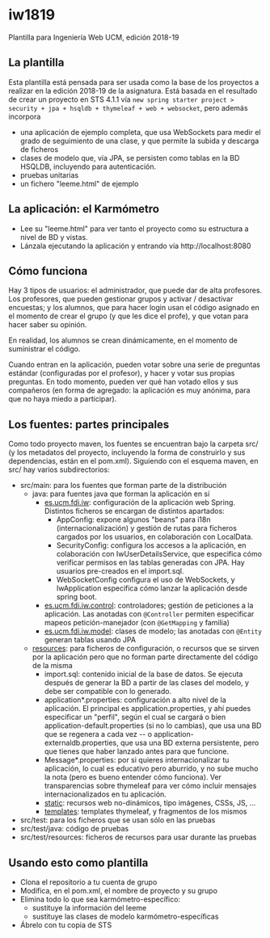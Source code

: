 # iw1819

Plantilla para Ingeniería Web UCM, edición 2018-19

## La plantilla

Esta plantilla está pensada para ser usada como la base de los proyectos a realizar en la edición 2018-19 de la asignatura. Está basada en el resultado de crear un proyecto en STS 4.1.1 vía `new spring starter project > security + jpa + hsqldb + thymeleaf + web + websocket`, pero además incorpora

+ una aplicación de ejemplo completa, que usa WebSockets para medir el grado de seguimiento de una clase, y que permite la subida y descarga de ficheros
+ clases de modelo que, vía JPA, se persisten como tablas en la BD HSQLDB, incluyendo para autenticación.
+ pruebas unitarias
+ un fichero "leeme.html" de ejemplo

## La aplicación: el Karmómetro

+ Lee su "leeme.html" para ver tanto el proyecto como su estructura a nivel de BD y vistas.
+ Lánzala ejecutando la aplicación y entrando vía http://localhost:8080

## Cómo funciona

Hay 3 tipos de usuarios: el administrador, que puede dar de alta profesores. Los profesores, que pueden gestionar grupos y activar / desactivar encuestas; y los alumnos, que para hacer login usan el código asignado en el momento de crear el grupo (y que les dice el profe), y que votan para hacer saber su opinión.

En realidad, los alumnos se crean dinámicamente, en el momento de suministrar el código.

Cuando entran en la aplicación, pueden votar sobre una serie de preguntas estándar (configuradas por el profesor), y hacer y votar sus propias preguntas. En todo momento, pueden ver qué han votado ellos y sus compañeros (en forma de agregado: la aplicación es muy anónima, para que no haya miedo a participar).

## Los fuentes: partes principales

Como todo proyecto maven, los fuentes se encuentran bajo la carpeta src/ (y los metadatos del proyecto, incluyendo la forma de construirlo y sus dependencias, están en el pom.xml). Siguiendo con el esquema maven, en src/ hay varios subdirectorios:

- src/main: para los fuentes que forman parte de la distribución
    + java: para fuentes java que forman la aplicación en sí
        * [es.ucm.fdi.iw](https://github.com/manuel-freire/iw1819/tree/master/src/main/java/es/ucm/fdi/iw): configuración de la aplicación web Spring. Distintos ficheros se encargan de distintos apartados:
            - AppConfig: expone algunos "beans" para i18n (internacionalización) y gestión de rutas para ficheros cargados por los usuarios, en colaboración con LocalData.
            - SecurityConfig: configura los accesos a la aplicación, en colaboración con IwUserDetailsService, que especifica cómo verificar permisos en las tablas generadas con JPA. Hay usuarios pre-creados en el import.sql.
            - WebSocketConfig configura el uso de WebSockets, y IwApplication especifica cómo lanzar la aplicación desde spring boot.
        * [es.ucm.fdi.iw.control](https://github.com/manuel-freire/iw1819/tree/master/src/main/java/es/ucm/fdi/iw/control): controladores; gestión de peticiones a la aplicación. Las anotadas con `@Controller` permiten especificar mapeos petición-manejador (con `@GetMapping` y familia)
        * [es.ucm.fdi.iw.model](https://github.com/manuel-freire/iw1819/tree/master/src/main/java/es/ucm/fdi/iw/model): clases de modelo; las anotadas con `@Entity` generan tablas usando JPA
    + [resources](https://github.com/manuel-freire/iw1819/tree/master/src/main/resources): para ficheros de configuración, o recursos que se sirven por la aplicación pero que no forman parte directamente del código de la misma
        * import.sql: contenido inicial de la base de datos. Se ejecuta después de generar la BD a partir de las clases del modelo, y debe ser compatible con lo generado.
        * application*.properties: configuración a alto nivel de la aplicación. El principal es application.properties, y ahí puedes especificar un "perfil", según el cual se cargará o bien application-default.properties (si no lo cambias), que usa una BD que se regenera a cada vez -- o application-externaldb.properties, que usa una BD externa persistente, pero que tienes que haber lanzado antes para que funcione.
        * Message*.properties: por si quieres internacionalizar tu aplicación, lo cual es educativo pero aburrido, y no sube mucho la nota (pero es bueno entender cómo funciona). Ver transparencias sobre thymeleaf para ver cómo incluir mensajes internacionalizados en tu aplicación.
        * [static](https://github.com/manuel-freire/iw1819/tree/master/src/main/resources/static): recursos web no-dinámicos, tipo imágenes, CSSs, JS, ...
        * [templates](https://github.com/manuel-freire/iw1819/tree/master/src/main/resources/templates): templates thymeleaf, y fragmentos de los mismos
- src/test: para los ficheros que se usan sólo en las pruebas
- src/test/java: código de pruebas
- src/test/resources: ficheros de recursos para usar durante las pruebas

## Usando esto como plantilla

+ Clona el repositorio a tu cuenta de grupo
+ Modifica, en el pom.xml, el nombre de proyecto y su grupo
+ Elimina todo lo que sea karmómetro-específico:
    - sustituye la información del leeme
    - sustituye las clases de modelo karmómetro-específicas
+ Ábrelo con tu copia de STS
